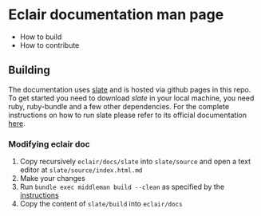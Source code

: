 # Eclair documentation man page

- How to build
- How to contribute

## Building

The documentation uses [slate](https://github.com/lord/slate) and is hosted via github pages in this repo. To get started you need to download _slate_ in your
local machine, you need ruby, ruby-bundle and a few other dependencies. For the complete instructions on how to run slate please refer to its official
documentation [here](https://github.com/lord/slate#getting-set-up).

### Modifying eclair doc

1. Copy recursively `eclair/docs/slate` into `slate/source` and open a text editor at `slate/source/index.html.md`
2. Make your changes
3. Run `bundle exec middleman build --clean` as specified by the [instructions](https://github.com/lord/slate/wiki/Deploying-Slate#publishing-your-docs-to-your-own-server)
4. Copy the content of `slate/build` into `eclair/docs`

